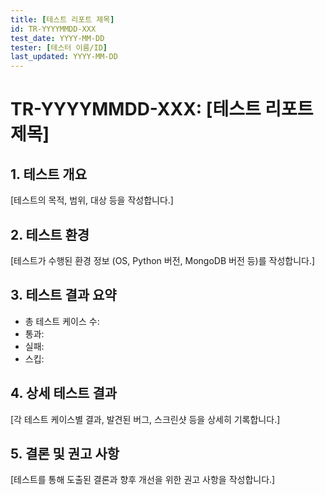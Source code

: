 ```yaml
---
title: [테스트 리포트 제목]
id: TR-YYYYMMDD-XXX
test_date: YYYY-MM-DD
tester: [테스터 이름/ID]
last_updated: YYYY-MM-DD
---
```


# TR-YYYYMMDD-XXX: [테스트 리포트 제목]

## 1. 테스트 개요
[테스트의 목적, 범위, 대상 등을 작성합니다.]

## 2. 테스트 환경
[테스트가 수행된 환경 정보 (OS, Python 버전, MongoDB 버전 등)를 작성합니다.]

## 3. 테스트 결과 요약
- 총 테스트 케이스 수:
- 통과:
- 실패:
- 스킵:

## 4. 상세 테스트 결과
[각 테스트 케이스별 결과, 발견된 버그, 스크린샷 등을 상세히 기록합니다.]

## 5. 결론 및 권고 사항
[테스트를 통해 도출된 결론과 향후 개선을 위한 권고 사항을 작성합니다.]
